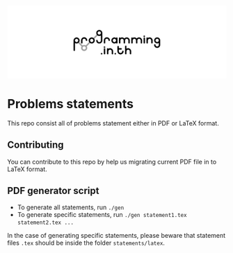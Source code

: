 [![programming.in.th](https://raw.githubusercontent.com/programming-in-th/artworks/master/png/readme_banner.png)](https://betabeta.programming.in.th)

# Problems statements

This repo consist all of problems statement either in PDF or LaTeX format.

## Contributing

You can contribute to this repo by help us migrating current PDF file in to LaTeX format.

## PDF generator script

* To generate all statements, run `./gen`
* To generate specific statements, run `./gen statement1.tex statement2.tex ...`

In the case of generating specific statements, please beware that statement files `.tex` should be inside the folder `statements/latex`.




